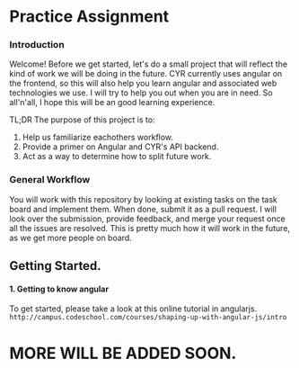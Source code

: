 # Practice Assignment

### Introduction

Welcome! Before we get started, let's do a small project that will reflect the kind of work we 
will be doing in the future.  CYR currently uses angular on the frontend, so this will also help
you learn angular and associated web technologies we use.  I will try to help you out when you are
in need.  So all'n'all, I hope this will be an good learning experience.

TL;DR The purpose of this project is to:

1. Help us familiarize eachothers workflow.
2. Provide a primer on Angular and CYR's API backend.
3. Act as a way to determine how to split future work.

### General Workflow
You will work with this repository by looking at existing tasks on the task board and 
implement them.  When done, submit it as a pull request.  I will look over the submission, provide
feedback, and merge your request once all the issues are resolved.  This is pretty much how it will 
work in the future, as we get more people on board.

## Getting Started.

#### 1. Getting to know angular

To get started, please take a look at this online tutorial in angularjs.
`http://campus.codeschool.com/courses/shaping-up-with-angular-js/intro`

# MORE WILL BE ADDED SOON.


